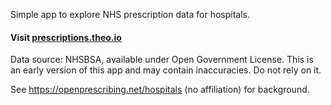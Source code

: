 Simple app to explore NHS prescription data for hospitals. 

#### Visit [prescriptions.theo.io](//prescriptions.theo.io)

Data source: NHSBSA, available under Open Government License. This is an early version of this app and may contain inaccuracies. Do not rely on it.



See https://openprescribing.net/hospitals (no affiliation) for background.

